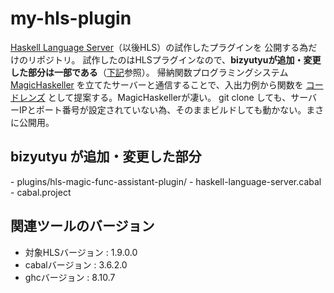 # my-hls-plugin

[Haskell Language Server](https://github.com/haskell/haskell-language-server/)（以後HLS）の試作したプラグインを 公開する為だけのリポジトリ。
試作したのはHLSプラグインなので、**bizyutyuが追加・変更した部分は一部である**（[下記](#link1)参照）。
帰納関数プログラミングシステム [MagicHaskeller](https://nautilus.cs.miyazaki-u.ac.jp/%7Eskata/MagicHaskeller.html/) を立てたサーバーと通信することで、入出力例から関数を [コードレンズ](https://learn.microsoft.com/en-us/visualstudio/ide/find-code-changes-and-other-history-with-codelens?view=vs-2022/) として提案する。MagicHaskellerが凄い。
git clone しても、サーバーIPとポート番号が設定されていない為、そのままビルドしても動かない。まさに公開用。

<h2 id="link1">bizyutyu が追加・変更した部分</h2>
- plugins/hls-magic-func-assistant-plugin/
- haskell-language-server.cabal
- cabal.project

## 関連ツールのバージョン
- 対象HLSバージョン : 1.9.0.0
- cabalバージョン : 3.6.2.0
- ghcバージョン : 8.10.7
